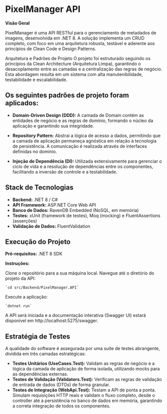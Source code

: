 # PixelManager API

**Visão Geral**

PixelManager é uma API RESTful para o gerenciamento de metadados de imagens, desenvolvida em .NET 8. A solução implementa um CRUD completo, com foco em uma arquitetura robusta, testável e aderente aos princípios de Clean Code e Design Patterns.

Arquitetura e Padrões de Projeto
O projeto foi estruturado seguindo os princípios da Clean Architecture (Arquitetura Limpa), garantindo o desacoplamento entre as camadas e a centralização das regras de negócio. Esta abordagem resulta em um sistema com alta manutenibilidade, testabilidade e escalabilidade.

## Os seguintes padrões de projeto foram aplicados:

* **Domain-Driven Design (DDD):** A camada de Domain contém as entidades de negócio e as regras de domínio, formando o núcleo da aplicação e garantindo sua integridade.
  
* **Repository Pattern:** Abstrai a lógica de acesso a dados, permitindo que a camada de aplicação permaneça agnóstica em relação à tecnologia de persistência. A comunicação é realizada através de interfaces definidas no domínio.
  
* **Injeção de Dependência (DI):** Utilizada extensivamente para gerenciar o ciclo de vida e a resolução de dependências entre os componentes, facilitando a inversão de controle e a testabilidade.
  
## Stack de Tecnologias
* **Backend:** .NET 8 / C#
* **API Framework:** ASP.NET Core Web API
* **Banco de Dados:** RavenDB Embedded (NoSQL, em memória)
* **Testes:** xUnit (framework de testes), Moq (mocking) e FluentAssertions (asserções)
* **Validação de Dados:** FluentValidation

## Execução do Projeto
**Pré-requisitos:**
.NET 8 SDK

**Instruções:**

Clone o repositório para a sua máquina local.
Navegue até o diretório do projeto da API:
  
    `cd src/Backend/PixelManager.API`

Execute a aplicação:

    `dotnet run`

A API será iniciada e a documentação interativa (Swagger UI) estará disponível em http://localhost:5275/swagger.

## Estratégia de Testes
A qualidade do software é assegurada por uma suíte de testes abrangente, dividida em três camadas estratégicas:

* **Testes Unitários (UseCases.Test):** Validam as regras de negócio e a lógica da camada de aplicação de forma isolada, utilizando mocks para as dependências externas.
* **Testes de Validação (Validators.Test):** Verificam as regras de validação de entrada de dados (DTOs) de forma granular.
* **Testes de Integração (WebApi.Test):** Testam a API de ponta a ponta. Simulam requisições HTTP reais e validam o fluxo completo, desde o controller até a persistência no banco de dados em memória, garantindo a correta integração de todos os componentes.
